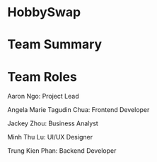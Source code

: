 # HobbySwap



# Team Summary



# Team Roles
Aaron Ngo: Project Lead

Angela Marie Tagudin Chua: Frontend Developer  

Jackey Zhou: Business Analyst   

Minh Thu Lu: UI/UX Designer  

Trung Kien Phan: Backend Developer  


